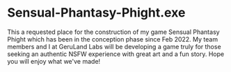 # Sensual-Phantasy-Phight.exe
This a requested place for the construction of my game Sensual Phantasy Phight which has been in the conception phase since Feb 2022. My team members and I at GeruLand Labs will be developing a game truly for those seeking an authentic NSFW experience with great art and a fun story. Hope you will enjoy what we've made!
